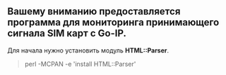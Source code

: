 Вашему вниманию предоставляется программа для мониторинга принимающего сигнала SIM карт с Go-IP.
-----------

Для начала нужно установить модуль **HTML::Parser**.

> perl -MCPAN -e 'install HTML::Parser'

